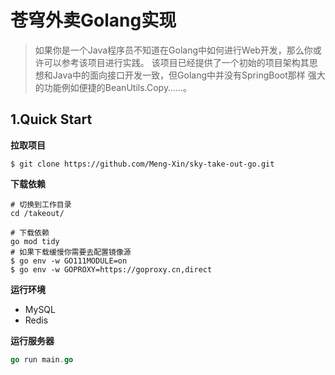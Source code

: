 # 苍穹外卖Golang实现
> 如果你是一个Java程序员不知道在Golang中如何进行Web开发，那么你或许可以参考该项目进行实践。
> 该项目已经提供了一个初始的项目架构其思想和Java中的面向接口开发一致，但Golang中并没有SpringBoot那样
> 强大的功能例如便捷的BeanUtils.Copy……。
>

## 1.Quick Start

**拉取项目**

```shell
$ git clone https://github.com/Meng-Xin/sky-take-out-go.git
```

**下载依赖**

```shell
# 切换到工作目录
cd /takeout/

# 下载依赖 
go mod tidy
# 如果下载缓慢你需要去配置镜像源
$ go env -w GO111MODULE=on
$ go env -w GOPROXY=https://goproxy.cn,direct
```

**运行环境**

+ MySQL
+ Redis

**运行服务器**

```go
go run main.go
```


